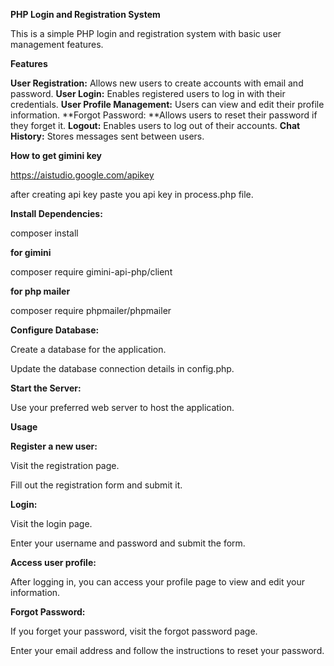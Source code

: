 **PHP Login and Registration System**

This is a simple PHP login and registration system with basic user management features.

**Features**

**User Registration:** Allows new users to create accounts with email and password.
**User Login:** Enables registered users to log in with their credentials.
**User Profile Management:** Users can view and edit their profile information.
**Forgot Password: **Allows users to reset their password if they forget it.
**Logout:** Enables users to log out of their accounts.
**Chat History:** Stores messages sent between users.

**How to get gimini key**

https://aistudio.google.com/apikey

after creating api key paste you api key in process.php file.


**Install Dependencies:**

composer install 


**for gimini**

composer require gimini-api-php/client

**for php mailer**

composer require phpmailer/phpmailer

**Configure Database:**

Create a database for the application.

Update the database connection details in config.php.

**Start the Server:**

Use your preferred web server to host the application.

**Usage**


**Register a new user:**

Visit the registration page.

Fill out the registration form and submit it.

**Login:**

Visit the login page.

Enter your username and password and submit the form.

**Access user profile:**

After logging in, you can access your profile page to view and edit your information.

**Forgot Password:**

If you forget your password, visit the forgot password page.

Enter your email address and follow the instructions to reset your password.

